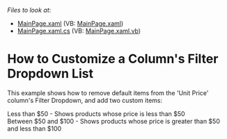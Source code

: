 <!-- default file list -->
*Files to look at*:

* [MainPage.xaml](./CS/AgDataGrid_CustomizeFilterDropdown/MainPage.xaml) (VB: [MainPage.xaml](./VB/AgDataGrid_CustomizeFilterDropdown/MainPage.xaml))
* [MainPage.xaml.cs](./CS/AgDataGrid_CustomizeFilterDropdown/MainPage.xaml.cs) (VB: [MainPage.xaml.vb](./VB/AgDataGrid_CustomizeFilterDropdown/MainPage.xaml.vb))
<!-- default file list end -->
# How to Customize a Column's Filter Dropdown List


<p>This example shows how to remove default items from the 'Unit Price' column's Filter Dropdown, and add two custom items:</p><p>Less than $50 - Shows products whose price is less than $50<br />
Between $50 and $100 - Shows products whose price is greater than $50 and less than $100</p>

<br/>



